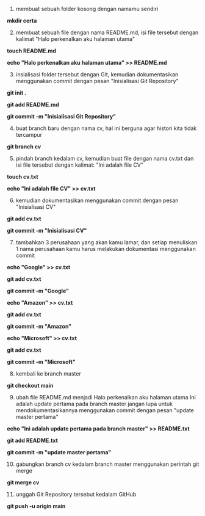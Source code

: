 1. membuat sebuah folder kosong dengan namamu sendiri 

**mkdir certa**

2. membuat sebuah file dengan nama README.md, isi file tersebut dengan kalimat
"Halo perkenalkan aku halaman utama" 
 
 **touch README.md** 
 
 **echo "Halo perkenalkan aku halaman utama" >> README.md**

3. insialisasi folder tersebut dengan Git, kemudian dokumentasikan menggunakan commit dengan pesan
"Inisialisasi Git Repository"
 
 **git init .**
 
 **git add README.md**
 
 **git commit -m "Inisialisasi Git Repository"**

4. buat branch baru dengan nama cv, hal ini berguna agar histori kita tidak tercampur
 
 **git branch cv**

5. pindah branch kedalam cv, kemudian buat file dengan nama cv.txt dan isi file tersebut dengan kalimat:
"Ini adalah file CV"
 
 **touch cv.txt**
 
 **echo "Ini adalah file CV" >> cv.txt**

6. kemudian dokumentasikan menggunakan commit dengan pesan
"Inisialisasi CV"
 
 **git add cv.txt**
 
 **git commit -m "Inisialisasi CV"**

7. tambahkan 3 perusahaan yang akan kamu lamar, dan setiap menuliskan 1 nama perusahaan kamu harus melakukan dokumentasi menggunakan commit
 
 **echo "Google" >> cv.txt**
 
 **git add cv.txt**
 
 **git commit -m "Google"**
    
 
 **echo "Amazon" >> cv.txt**
 
 **git add cv.txt**
 
 **git commit -m "Amazon"**

 
 **echo "Microsoft" >> cv.txt**
 
 **git add cv.txt**
 
 **git commit -m "Microsoft"**

8. kembali ke branch master
 
 **git checkout main**

9. ubah file README.md menjadi
Halo perkenalkan aku halaman utama
Ini adalah update pertama pada branch master
jangan lupa untuk mendokumentasikannya menggunakan commit dengan pesan
"update master pertama"
 
 **echo "Ini adalah update pertama pada branch master" >> README.txt**
 
 **git add README.txt**
 
 **git commit -m "update master pertama"**

10. gabungkan branch cv kedalam branch master menggunakan perintah git merge
 
 **git merge cv**

11. unggah Git Repository tersebut kedalam GitHub

**git push -u origin main**
